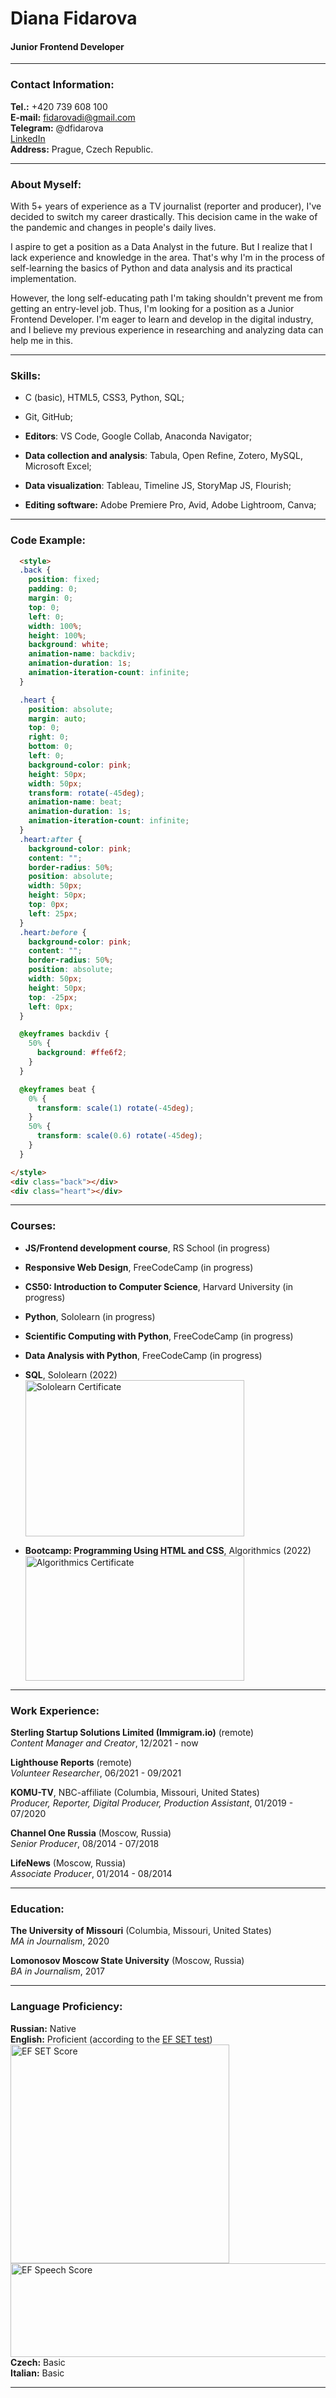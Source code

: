 # Diana Fidarova
#### Junior Frontend Developer
---

### Contact Information:

**Tel.:** +420 739 608 100<br>
**E-mail:** fidarovadi@gmail.com<br>
**Telegram:** @dfidarova<br>
[LinkedIn](www.linkedin.com/in/dfidarova/)<br>
**Address:** Prague, Czech Republic.<br>

---

### About Myself:
With 5+ years of experience as a TV journalist (reporter and producer), I've decided to switch my career drastically. This decision came in the wake of the pandemic and changes in people's daily lives.<br>

I aspire to get a position as a Data Analyst in the future. But I realize that I lack experience and knowledge in the area. That's why I'm in the process of self-learning the basics of Python and data analysis and its practical implementation.<br>

However, the long self-educating path I'm taking shouldn't prevent me from getting an entry-level job. Thus, I'm looking for a position as a Junior Frontend Developer. I'm eager to learn and develop in the digital industry, and I believe my previous experience in researching and analyzing data can help me in this. <br>

---

### Skills:
- C (basic), HTML5, CSS3, Python, SQL;<br>

- Git, GitHub;<br>

- **Editors**: VS Code, Google Collab, Anaconda Navigator;<br>

- **Data collection and analysis**: Tabula, Open Refine, Zotero, MySQL, Microsoft Excel;<br>

- **Data visualization**: Tableau, Timeline JS, StoryMap JS, Flourish;<br>

- **Editing software:** Adobe Premiere Pro, Avid, Adobe Lightroom, Canva;<br>
---

### Code Example:
```HTML
  <style>
  .back {
    position: fixed;
    padding: 0;
    margin: 0;
    top: 0;
    left: 0;
    width: 100%;
    height: 100%;
    background: white;
    animation-name: backdiv;
    animation-duration: 1s;
    animation-iteration-count: infinite;
  }

  .heart {
    position: absolute;
    margin: auto;
    top: 0;
    right: 0;
    bottom: 0;
    left: 0;
    background-color: pink;
    height: 50px;
    width: 50px;
    transform: rotate(-45deg);
    animation-name: beat;
    animation-duration: 1s;
    animation-iteration-count: infinite;
  }
  .heart:after {
    background-color: pink;
    content: "";
    border-radius: 50%;
    position: absolute;
    width: 50px;
    height: 50px;
    top: 0px;
    left: 25px;
  }
  .heart:before {
    background-color: pink;
    content: "";
    border-radius: 50%;
    position: absolute;
    width: 50px;
    height: 50px;
    top: -25px;
    left: 0px;
  }

  @keyframes backdiv {
    50% {
      background: #ffe6f2;
    }
  }

  @keyframes beat {
    0% {
      transform: scale(1) rotate(-45deg);
    }
    50% {
      transform: scale(0.6) rotate(-45deg);
    }
  }

</style>
<div class="back"></div>
<div class="heart"></div>
```
---

### Courses:
- **JS/Frontend development course**, RS School (in progress)<br>

- **Responsive Web Design**, FreeCodeCamp (in progress)<br>

- **CS50: Introduction to Computer Science**, Harvard University (in progress)<br>

- **Python**, Sololearn (in progress)<br>

- **Scientific Computing with Python**, FreeCodeCamp (in progress)<br>

- **Data Analysis with Python**, FreeCodeCamp (in progress)<br>

- **SQL**, Sololearn (2022)<br>
<img src="/images/sololearn-sql.jpeg" alt="Sololearn Certificate" style="height:250px; width:350px;"/><br>

- **Bootcamp: Programming Using HTML and CSS**, Algorithmics (2022)<br>
<img src="/images/algorithmics-html.jpeg" alt="Algorithmics Certificate" style="height:200px; width:350px;"/><br>
---

### Work Experience:
**Sterling Startup Solutions Limited (Immigram.io)** (remote)<br>
*Content Manager and Creator*, 12/2021 - now<br>

**Lighthouse Reports** (remote)<br>
*Volunteer Researcher*, 06/2021 - 09/2021<br>

**KOMU-TV**, NBC-affiliate (Columbia, Missouri, United States)<br>
*Producer, Reporter, Digital Producer, Production Assistant*, 01/2019 - 07/2020<br>

**Channel One Russia** (Moscow, Russia)<br>
*Senior Producer*, 08/2014 - 07/2018

**LifeNews** (Moscow, Russia)<br>
*Associate Producer*, 01/2014 - 08/2014

---

### Education:
**The University of Missouri** (Columbia, Missouri, United States)<br>
*MA in Journalism*, 2020<br>

**Lomonosov Moscow State University** (Moscow, Russia)<br>
*BA in Journalism*, 2017<br>

---

### Language Proficiency:
**Russian:** Native <br>
**English:** Proficient (according to the [EF SET test](https://www.efset.org/ef-set-50/))<br>
<img src="/images/ef-test-result.png" alt="EF SET Score" style="height: 350px; width: 350 px;"/>
<img src="/images/ef-test-speech-result.png" alt="EF Speech Score" style="height: 150px; width: 570px;"/><br>
**Czech:** Basic <br>
**Italian:** Basic <br>

---


